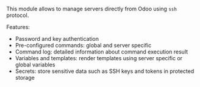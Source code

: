 This module allows to manage servers directly from Odoo using `ssh`
protocol.

Features:

- Password and key authentication
- Pre-configured commands: global and server specific
- Command log: detailed information about command execution result
- Variables and templates: render templates using server specific or
  global variables
- Secrets: store sensitive data such as SSH keys and tokens in protected
  storage
